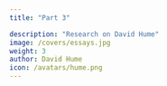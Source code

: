 ```yaml
---
title: "Part 3"

description: "Research on David Hume"
image: /covers/essays.jpg
weight: 3
author: David Hume
icon: /avatars/hume.png
---
```

